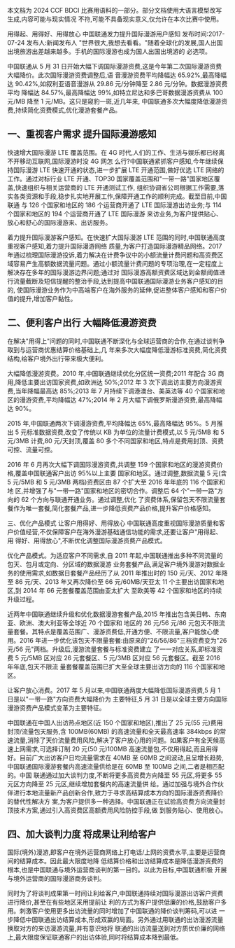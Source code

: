 本文档为 2024 CCF BDCI 比赛用语料的一部分。部分文档使用大语言模型改写生成,内容可能与现实情况 不符,可能不具备现实意义,仅允许在本次比赛中使用。 

用得起、用得好、用得放心 中国联通发力提升国际漫游用户感知 发布时间:2017-07-24 发布人:新闻发布人
"世界很大,我想去看看。"随着全球化的发展,国人出国出境旅游出差越来越多。手机的国际漫游也成为国人出国出境游的 必选项。

中国联通从 5 月 31 日开始大幅下调国际漫游资费,这是今年第二次国际漫游资费大幅降价。此次国际漫游资费调整后,语 音漫游资费平均降幅达 65.92%,最高降幅达 90.42%,如叙利亚语音漫游从 29.86 元/分钟降至 2.86 元/分钟。数据漫游资费平均 降幅达 84.57%,最高降幅达 99%,如特立尼达和多巴哥数据漫游资费从 100 元/MB 降至 1 元/MB。这只是窥豹一斑,近几年来, 中国联通多次大幅度降低漫游资费,持续简化资费模式,优化漫游套餐产品。

## 一、重视客户需求 提升国际漫游感知

快速增大国际漫游 LTE 覆盖范围。在 4G 时代,人们的工作、生活与娱乐都已经离不开移动互联网,国际漫游时没 4G 网怎 么行?中国联通紧抓客户感知,今年继续保持国际漫游 LTE 快速开通的状态,进一步扩展 LTE 开通范围,做好优选 LTE 网络的 工作。通过对标行业 LTE 开通、TOP30 国家覆盖范围和"一带一路"国家地区覆盖,快速组织与相关运营商的 LTE 开通测试工作, 组织协调省公司根据工作需要,落实各类资源和手段,稳步扎实地开展工作,保障开通工作的顺利完成。截至目前,中国联通 与 126 个国家和地区的 186 个运营商开通了 LTE 国际漫游出访业务;与 114 个国家和地区的 194 个运营商开通了 LTE 国际漫游 来访业务,为客户提供贴心、放心和舒心的国际漫游来、出访服务。

着力提升国际漫游客户感知。在快速扩大国际漫游 LTE 范围的同时,中国联通高度重视客户感知,着力提升国际漫游网络 质量,为客户打造国际漫游精品网络。2017 年通过梳理国际漫游投诉,着力解决在计费争议中的小额流量计费问题和高资费区 域容易产生高额数据流量问题。通过小额流量计费问题的专项治理,在一定程度上解决存在多年的国际漫游边界问题;通过对 国际漫游高额资费区域达到金额阈值进行流量截断及短信提醒的整治手段,达到提高中国联通国际漫游业务客户感知的目的, 使国际漫游业务作为中高端客户在海外服务的延伸,促进整体客户感知和客户价值的提升,增加客户黏性。

## 二、便利客户出行 大幅降低漫游资费

在解决"用得上"问题的同时,中国联通不断深化与全球运营商的合作,在通过谈判争取到与运营商优惠结算价格基础上,几 年来多次大幅度降低漫游标准资费,简化资费结构,给客户境外出行带来极大便利。

大幅降低漫游资费。2010 年,中国联通继续优化分区统一资费;2011 年配合 3G 商用,降低主要出访国家资费,如欧洲达 50%;2012 年 3 次下调出访主要方向漫游资费,当年降幅最高达 85%;2013 年 7 月持续下调港澳台、美英法等 40 个国家和地 区的漫游资费,平均降幅达 47%;2014 年 2 月大幅下调俄罗斯漫游资费,最高降幅达 90%。

2015 年,中国联通两次下调漫游资费,平均降幅达 65%,最高降幅达 95%。5 月推出 5 元标准数据资费,改变了传统以 KB
为单位的流量计费模式,以 5 元/5MB 和 5 元/3MB 计费,80 元/天封顶,覆盖 80 多个不同国家和地区,特点是费用封顶、资费 可控、流量可控。

2016 年 6 月再次大幅下调国际漫游资费,共调整 159 个国家和地区的漫游资费价格,覆盖中国联通客户出访 95%以上主要 国家和地区。通过调整,数据流量 5 元(含 5 元/5MB 和 5 元/3MB 两档)资费区由 87 个扩大至 2016 年年底的 116 个国家和地 区,并增强了与"一带一路"国家和地区的密切合作。调整后 64 个"一带一路"方向的 62 个方向与联通开通业务。通过调整,优化 了资费体系,保留包天不限流量套餐作为唯一套餐,简化套餐产品,进一步降低资费产品价格,提升客户价格感知。

三、优化产品模式 让客户用得好、用得放心 中国联通高度重视国际漫游质量和客户价值经营,不仅保障客户在海外漫游基础通信功能的需求,还要让客户"用得起、用 得好、用得放心",不断优化调整国际漫游资费产品模式。

优化产品模式。为适应客户不同需求,自 2011 年起,中国联通推出多种不同流量的包天、包月或定向、分区域的数据漫游 业务套餐产品,满足客户境外漫游对数据业务的使用需求,如数据日套餐产品经历了从 2011 年推出时的 150 元/天、2012 年降 至 86 元/天、2013 年又再次降价至 66 元/60MB/天亚太 11 个主要出访国家和地区,到 2014 年 66 元套餐覆盖范围由亚太扩大 至欧美等 42 个国家和地区的持续升级过程。

近两年中国联通继续升级和优化数据漫游套餐产品,2015 年推出包含美日韩、东南亚、欧洲、澳大利亚等全球近 70 个国家和 地区的 26 元/56 元/86 元包天不限流量套餐。其特点是覆盖范围广、漫游资费低,开通方便、不限流量,客户能放心使用。2016 年进一步优化该包天不限量套餐:由原来的"26/56/86"三档资费变为"26 元/56 元"两档。升级后,漫游流量套餐与标准资费建立 了一一对应关系,即标准资费 5 元/5MB 区对应 26 元套餐区、5 元/3MB 区对应 56 元套餐区。截至 2016 年年底,包天不限流 量套餐覆盖范围已扩大至全球主要出访方向的 116 个国家和地区。

让客户放心消费。2017 年 5 月以来,中国联通两度大幅降低国际漫游资费,5 月 1 日是以"一带一路"方向资费大幅降价为 主要特征,5 月 31 日是以全球主要方向国际漫游资费产品模式变革为主要特征。

中国联通在中国人出访热点地区(近 150 个国家和地区),推出了 25 元(55 元)费用封顶/流量包天服务,含 100MB(60MB)
的高速流量和全天最高速率 384kbps 的常速流量,消除了天价流量费用风险,解决了客户放心用的问题。如果客户有全天候高 速上网需求,可选择订制 20 元(50 元)100MB 高速流量包,不仅用得起,而且用得好。目前广大出访客户日均流量需求在 40MB 至 60MB 之间波动,且呈增长趋势,中国联通国际漫游套餐内高速流量供给是在 60MB 至 100MB 之间,二者是相匹配的。中国 联通通过加大谈判力度,不断将更多高资费方向降至 55 元区,将更多 55 元区方向降至 25 元区,继续增加套餐内的高速流量供 给。通过加强与境外合作伙伴进行本地流量新产品创新合作,致力于寻求高结算成本方向的国际漫游资费降价的替代性解决方 案,为客户提供多一种选择。中国联通正在试验高资费方向流量封顶技术方案,通过引入高资费区高额费用风险防控手段,做 到服务贴心、使用放心。

## 四、加大谈判力度 将成果让利给客户

国际(境外)漫游,即客户在境外运营商网络上打电话/上网的资费水平,主要是运营商间的结算成本。因此最大限度地降 低结算价格和出访结算成本是降低漫游资费的根本,也是中国联通与境外运营商谈判的第一目的。以此为目标,中国联通积极 开展与境外运营商的国际漫游商务谈判。

同时为了将谈判成果第一时间让利给客户,中国联通持续对国际漫游出访客户资费进行降价,甚至在有些地区采用提前让 利的方式为客户提供低廉的价格,鼓励客户多用。刺激客户使用更多出访流量的同时增加了中国联通的降价谈判筹码,可以进 一步降低中国联通出访结算成本,形成双赢的局面。另外通过用联通的出访漫游流量换取对方的来访漫游流量,并有意识地将 联通的出访流量送到对方质优价廉的网络上,最大限度保证联通客户的出访体验,同时将结算成本降到最低。